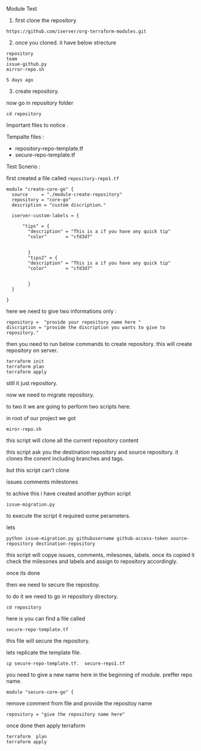 
Module Test


1. first clone the repository 

``` 
https://github.com/iserver/org-terraform-modules.git
```

2. once you cloned. it have below strecture 

```
repository
team
issue-github.py
mirror-repo.sh

5 days ago
```


3.  create repository. 

now go in repository folder 

```
cd repository
```


Important files to notice .

Tempalte files : 

- repository-repo-template.tf 
- secure-repo-template.tf


Test Scnerio : 


first created a file called ```repository-repo1.tf```

```
module "create-core-go" {
  source     = "./module-create-repository"
  repository = "core-go"
  description = "custom discription."

  iserver-custom-labels = {
  
      "tips" = {
        "description" = "This is a if you have any quick tip"
        "color"       = "cfd3d7"
        

        }
        "tips2" = {
        "description" = "This is a if you have any quick tip"
        "color"       = "cfd3d7"
        

        }
  }

}
```




here we need to give two informations only : 

```
repository =  "provide your repository name here "
discription = "provide the discription you wants to give to repository."

```



then you need to run below commands to create repository. 
this will create  repository on server.


```
terraform init
terraform plan
terraform apply
```



still it just repository. 


now we need to migrate repository. 

to two it we are going to perform two scripts here. 

in root of our project we got 

```
miror-repo.sh
```

this script will clone all the current repository content 

this script ask you the destination repository and source repository. 
it clones the conent including branches and tags. 

but this script can't clone 

issues
comments 
milestones 


to achive this i have created another python script 

```
issue-migration.py
```

to execute the script it required some perameters. 

lets 


```
python issue-migration.py githubusername github-access-token source-repository destination-repository
```


this script will copye issues, comments, milesones, labels. 
once its copied it check the milesones and labels and assign to repository accordingly. 



once its done 

then we need to secure the repositoy. 

to do it  we need to go in repository directory. 

```
cd repository 
```


here is you can find a file called 

```
secure-repo-template.tf
```

this file will secure the repository. 


lets replicate the template file. 

```
cp secure-repo-template.tf.  secure-repo1.tf
```

you need to give a new name here in the beginning of module. preffer repo name. 

```
module "secure-core-go" {
```


remove comment from file and  provide the repositoy name 


```
repository = "give the repository name here"
```



once done  then apply terraform 


```
terraform  plan 
terraform apply 
```


